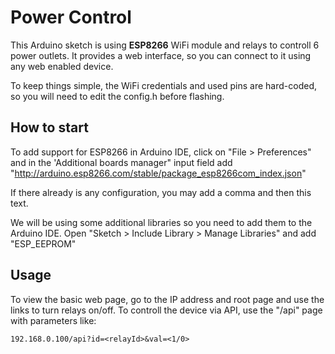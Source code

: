 # Power Control

This Arduino sketch is using **ESP8266** WiFi module and relays to controll 6 power outlets.
It provides a web interface, so you can connect to it using any web enabled device.

To keep things simple, the WiFi credentials and used pins are hard-coded, so you will need to edit the config.h before flashing.

## How to start

To add support for ESP8266 in Arduino IDE, click on "File > Preferences" and in the 'Additional boards manager" input field add 
"http://arduino.esp8266.com/stable/package_esp8266com_index.json"

If there already is any configuration, you may add a comma and then this text.

We will be using some additional libraries so you need to add them to the Arduino IDE. Open "Sketch > Include Library > Manage Libraries" and add "ESP_EEPROM"

## Usage

To view the basic web page, go to the IP address and root page and use the links to turn relays on/off.
To controll the device via API, use the "/api" page with parameters like:

    192.168.0.100/api?id=<relayId>&val=<1/0>
